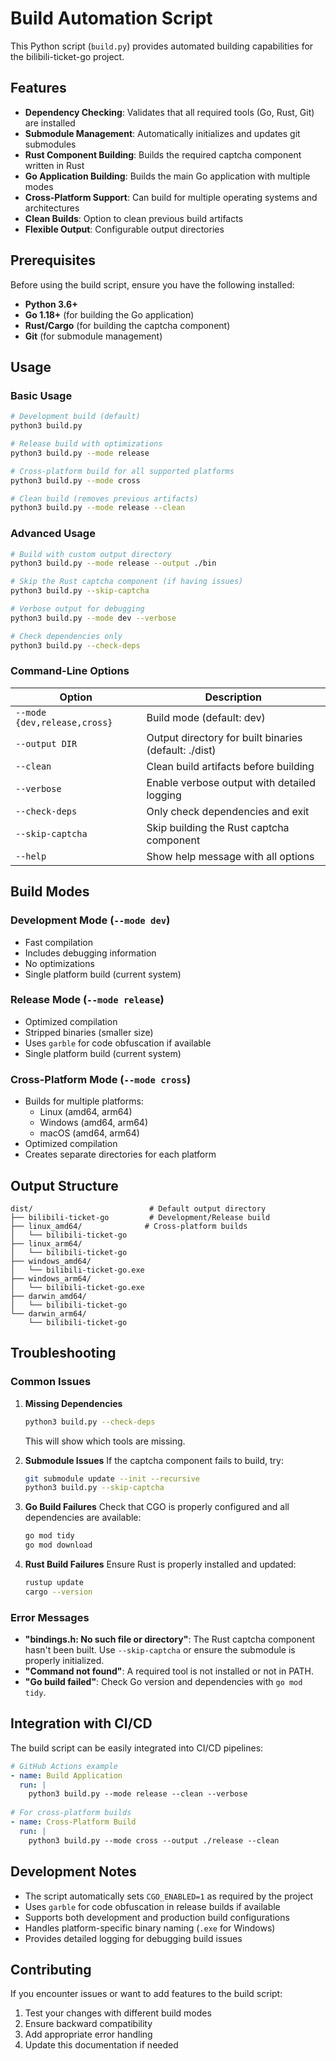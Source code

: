# Build Automation Script

This Python script (`build.py`) provides automated building capabilities for the bilibili-ticket-go project.

## Features

- **Dependency Checking**: Validates that all required tools (Go, Rust, Git) are installed
- **Submodule Management**: Automatically initializes and updates git submodules
- **Rust Component Building**: Builds the required captcha component written in Rust
- **Go Application Building**: Builds the main Go application with multiple modes
- **Cross-Platform Support**: Can build for multiple operating systems and architectures
- **Clean Builds**: Option to clean previous build artifacts
- **Flexible Output**: Configurable output directories

## Prerequisites

Before using the build script, ensure you have the following installed:

- **Python 3.6+**
- **Go 1.18+** (for building the Go application)
- **Rust/Cargo** (for building the captcha component)
- **Git** (for submodule management)

## Usage

### Basic Usage

```bash
# Development build (default)
python3 build.py

# Release build with optimizations
python3 build.py --mode release

# Cross-platform build for all supported platforms
python3 build.py --mode cross

# Clean build (removes previous artifacts)
python3 build.py --mode release --clean
```

### Advanced Usage

```bash
# Build with custom output directory
python3 build.py --mode release --output ./bin

# Skip the Rust captcha component (if having issues)
python3 build.py --skip-captcha

# Verbose output for debugging
python3 build.py --mode dev --verbose

# Check dependencies only
python3 build.py --check-deps
```

### Command-Line Options

| Option | Description |
|--------|-------------|
| `--mode {dev,release,cross}` | Build mode (default: dev) |
| `--output DIR` | Output directory for built binaries (default: ./dist) |
| `--clean` | Clean build artifacts before building |
| `--verbose` | Enable verbose output with detailed logging |
| `--check-deps` | Only check dependencies and exit |
| `--skip-captcha` | Skip building the Rust captcha component |
| `--help` | Show help message with all options |

## Build Modes

### Development Mode (`--mode dev`)
- Fast compilation
- Includes debugging information
- No optimizations
- Single platform build (current system)

### Release Mode (`--mode release`)
- Optimized compilation
- Stripped binaries (smaller size)
- Uses `garble` for code obfuscation if available
- Single platform build (current system)

### Cross-Platform Mode (`--mode cross`)
- Builds for multiple platforms:
  - Linux (amd64, arm64)
  - Windows (amd64, arm64)  
  - macOS (amd64, arm64)
- Optimized compilation
- Creates separate directories for each platform

## Output Structure

```
dist/                          # Default output directory
├── bilibili-ticket-go         # Development/Release build
├── linux_amd64/              # Cross-platform builds
│   └── bilibili-ticket-go
├── linux_arm64/
│   └── bilibili-ticket-go
├── windows_amd64/
│   └── bilibili-ticket-go.exe
├── windows_arm64/
│   └── bilibili-ticket-go.exe
├── darwin_amd64/
│   └── bilibili-ticket-go
└── darwin_arm64/
    └── bilibili-ticket-go
```

## Troubleshooting

### Common Issues

1. **Missing Dependencies**
   ```bash
   python3 build.py --check-deps
   ```
   This will show which tools are missing.

2. **Submodule Issues**
   If the captcha component fails to build, try:
   ```bash
   git submodule update --init --recursive
   python3 build.py --skip-captcha
   ```

3. **Go Build Failures**
   Check that CGO is properly configured and all dependencies are available:
   ```bash
   go mod tidy
   go mod download
   ```

4. **Rust Build Failures**
   Ensure Rust is properly installed and updated:
   ```bash
   rustup update
   cargo --version
   ```

### Error Messages

- **"bindings.h: No such file or directory"**: The Rust captcha component hasn't been built. Use `--skip-captcha` or ensure the submodule is properly initialized.
- **"Command not found"**: A required tool is not installed or not in PATH.
- **"Go build failed"**: Check Go version and dependencies with `go mod tidy`.

## Integration with CI/CD

The build script can be easily integrated into CI/CD pipelines:

```yaml
# GitHub Actions example
- name: Build Application
  run: |
    python3 build.py --mode release --clean --verbose
    
# For cross-platform builds
- name: Cross-Platform Build
  run: |
    python3 build.py --mode cross --output ./release --clean
```

## Development Notes

- The script automatically sets `CGO_ENABLED=1` as required by the project
- Uses `garble` for code obfuscation in release builds if available
- Supports both development and production build configurations
- Handles platform-specific binary naming (`.exe` for Windows)
- Provides detailed logging for debugging build issues

## Contributing

If you encounter issues or want to add features to the build script:

1. Test your changes with different build modes
2. Ensure backward compatibility
3. Add appropriate error handling
4. Update this documentation if needed